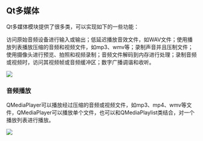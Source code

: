 ## Qt多媒体
Qt多媒体模块提供了很多类，可以实现如下的一些功能：

访问原始音频设备进行输入或输出；低延迟播放音效文件，如WAV文件；使用播放列表播放压缩的音频和视频文件，如mp3、wmv等；录制声音并且压制文件；使用摄像头进行预览、拍照和视频录制；音频文件解码到内存进行处理；录制音频或视频时，访问其视频帧或音频缓冲区；数字广播调谐和收听。

![](https://cdn.staticaly.com/gh/abottleofmilk/CDN@master/img/20221204213319.png)

### 音频播放
QMediaPlayer可以播放经过压缩的音频或视频文件，如mp3、mp4、wmv等文件，QMediaPlayer可以播放单个文件，也可以和QMediaPlaylist类结合，对一个播放列表进行播放。

![](https://cdn.staticaly.com/gh/abottleofmilk/CDN@master/img/20221204214628.png)